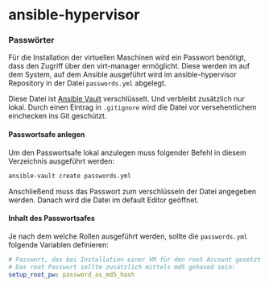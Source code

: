 # ansible-hypervisor

### Passwörter
Für die Installation der virtuellen Maschinen wird ein Passwort benötigt, dass den Zugriff über den virt-manager ermöglicht.
Diese werden im auf dem System, auf dem Ansible ausgeführt wird im ansible-hypervisor Repository in der Datei ``passwords.yml`` abgelegt.

Diese Datei ist [Ansible Vault](https://docs.ansible.com/ansible/playbooks_vault.html) verschlüsselt. Und verbleibt zusätzlich nur lokal. Durch einen Eintrag in ``.gitignore`` wird die Datei vor versehentlichem einchecken ins Git geschützt.

#### Passwortsafe anlegen
Um den Passwortsafe lokal anzulegen muss folgender Befehl in diesem Verzeichnis ausgeführt werden:

```sh
ansible-vault create passwords.yml
```
Anschließend muss das Passwort zum verschlüsseln der Datei angegeben werden. Danach wird die Datei im default Editor geöffnet.

#### Inhalt des Passwortsafes
Je nach dem welche Rollen ausgeführt werden, sollte die ``passwords.yml`` folgende Variablen definieren:

```yml
# Passwort, das bei Installation einer VM für den root Account gesetzt wird (Hinweis: Der Login remote via ssh ist hiermit nicht möglich):
# Das root Passwort sollte zusätzlich mittels md5 gehased sein:
setup_root_pw: password_as_md5_hash
```
